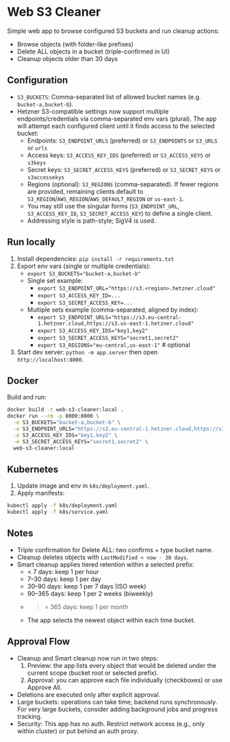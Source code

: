 Web S3 Cleaner
===============

Simple web app to browse configured S3 buckets and run cleanup actions:
- Browse objects (with folder-like prefixes)
- Delete ALL objects in a bucket (triple-confirmed in UI)
- Cleanup objects older than 30 days

Configuration
-------------
- `S3_BUCKETS`: Comma-separated list of allowed bucket names (e.g. `bucket-a,bucket-b`).
- Hetzner S3-compatible settings now support multiple endpoints/credentials via comma-separated env vars (plural). The app will attempt each configured client until it finds access to the selected bucket:
  - Endpoints: `S3_ENDPOINT_URLS` (preferred) or `S3_ENDPOINTS` or `S3_URLS` or `urls`
  - Access keys: `S3_ACCESS_KEY_IDS` (preferred) or `S3_ACCESS_KEYS` or `s3keys`
  - Secret keys: `S3_SECRET_ACCESS_KEYS` (preferred) or `S3_SECRET_KEYS` or `s3accessekys`
  - Regions (optional): `S3_REGIONS` (comma-separated). If fewer regions are provided, remaining clients default to `S3_REGION`/`AWS_REGION`/`AWS_DEFAULT_REGION` or `us-east-1`.
  - You may still use the singular forms (`S3_ENDPOINT_URL`, `S3_ACCESS_KEY_ID`, `S3_SECRET_ACCESS_KEY`) to define a single client.
  - Addressing style is path-style; SigV4 is used.

Run locally
-----------
1. Install dependencies: `pip install -r requirements.txt`
2. Export env vars (single or multiple credentials):
   - `export S3_BUCKETS="bucket-a,bucket-b"`
   - Single set example:
     - `export S3_ENDPOINT_URL="https://s3.<region>.hetzner.cloud"`
     - `export S3_ACCESS_KEY_ID=...`
     - `export S3_SECRET_ACCESS_KEY=...`
   - Multiple sets example (comma-separated, aligned by index):
     - `export S3_ENDPOINT_URLS="https://s3.eu-central-1.hetzner.cloud,https://s3.us-east-1.hetzner.cloud"`
     - `export S3_ACCESS_KEY_IDS="key1,key2"`
     - `export S3_SECRET_ACCESS_KEYS="secret1,secret2"`
     - `export S3_REGIONS="eu-central,us-east-1"` # optional
3. Start dev server: `python -m app.server` then open `http://localhost:8000`.

Docker
------
Build and run:

```bash
docker build -t web-s3-cleaner:local .
docker run --rm -p 8000:8000 \
  -e S3_BUCKETS="bucket-a,bucket-b" \
  -e S3_ENDPOINT_URLS="https://s3.eu-central-1.hetzner.cloud,https://s3.us-east-1.hetzner.cloud" \
  -e S3_ACCESS_KEY_IDS="key1,key2" \
  -e S3_SECRET_ACCESS_KEYS="secret1,secret2" \
  web-s3-cleaner:local
```

Kubernetes
----------
1. Update image and env in `k8s/deployment.yaml`.
2. Apply manifests:

```bash
kubectl apply -f k8s/deployment.yaml
kubectl apply -f k8s/service.yaml
```

Notes
-----
- Triple confirmation for Delete ALL: two confirms + type bucket name.
- Cleanup deletes objects with `LastModified < now - 30 days`.
- Smart cleanup applies tiered retention within a selected prefix:
  - < 7 days: keep 1 per hour
  - 7–30 days: keep 1 per day
  - 30–90 days: keep 1 per 7 days (ISO week)
  - 90–365 days: keep 1 per 2 weeks (biweekly)
  - >= 365 days: keep 1 per month
  - The app selects the newest object within each time bucket.

Approval Flow
-------------
- Cleanup and Smart cleanup now run in two steps:
  1) Preview: the app lists every object that would be deleted under the current scope (bucket root or selected prefix).
  2) Approval: you can approve each file individually (checkboxes) or use Approve All.
- Deletions are executed only after explicit approval.
- Large buckets: operations can take time; backend runs synchronously. For very large buckets, consider adding background jobs and progress tracking.
- Security: This app has no auth. Restrict network access (e.g., only within cluster) or put behind an auth proxy.

